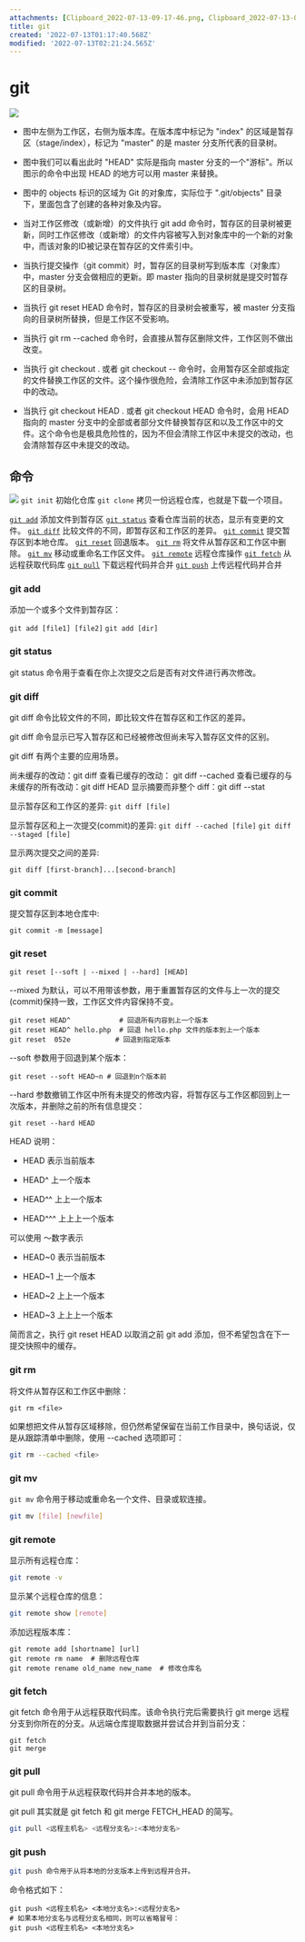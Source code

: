 ```yaml
---
attachments: [Clipboard_2022-07-13-09-17-46.png, Clipboard_2022-07-13-09-24-09.png]
title: git
created: '2022-07-13T01:17:40.568Z'
modified: '2022-07-13T02:21:24.565Z'
---
```


# git

![](@attachment/Clipboard_2022-07-13-09-17-46.png)

- 图中左侧为工作区，右侧为版本库。在版本库中标记为 "index" 的区域是暂存区（stage/index），标记为 "master" 的是 master 分支所代表的目录树。

- 图中我们可以看出此时 "HEAD" 实际是指向 master 分支的一个"游标"。所以图示的命令中出现 HEAD 的地方可以用 master 来替换。

- 图中的 objects 标识的区域为 Git 的对象库，实际位于 ".git/objects" 目录下，里面包含了创建的各种对象及内容。

- 当对工作区修改（或新增）的文件执行 git add 命令时，暂存区的目录树被更新，同时工作区修改（或新增）的文件内容被写入到对象库中的一个新的对象中，而该对象的ID被记录在暂存区的文件索引中。

- 当执行提交操作（git commit）时，暂存区的目录树写到版本库（对象库）中，master 分支会做相应的更新。即 master 指向的目录树就是提交时暂存区的目录树。

- 当执行 git reset HEAD 命令时，暂存区的目录树会被重写，被 master 分支指向的目录树所替换，但是工作区不受影响。

- 当执行 git rm --cached <file> 命令时，会直接从暂存区删除文件，工作区则不做出改变。

- 当执行 git checkout . 或者 git checkout -- <file> 命令时，会用暂存区全部或指定的文件替换工作区的文件。这个操作很危险，会清除工作区中未添加到暂存区中的改动。

- 当执行 git checkout HEAD . 或者 git checkout HEAD <file> 命令时，会用 HEAD 指向的 master 分支中的全部或者部分文件替换暂存区和以及工作区中的文件。这个命令也是极具危险性的，因为不但会清除工作区中未提交的改动，也会清除暂存区中未提交的改动。

## 命令


![](@attachment/Clipboard_2022-07-13-09-24-09.png)
`git init`	初始化仓库
`git clone`	拷贝一份远程仓库，也就是下载一个项目。

[`git add`](#git-add)	添加文件到暂存区
[`git status`](#git-status)	查看仓库当前的状态，显示有变更的文件。
[`git diff`](#git-diff)	比较文件的不同，即暂存区和工作区的差异。
[`git commit`](#git-commit)	提交暂存区到本地仓库。
[`git reset`](#git-reset)	回退版本。
[`git rm`](#git-rm)	将文件从暂存区和工作区中删除。
[`git mv`](#git-mv)	移动或重命名工作区文件。
[`git remote`](#git-remove)	远程仓库操作
[`git fetch`](#git-fetch)	从远程获取代码库
[`git pull`](#git-pull)	下载远程代码并合并
[`git push`](#git-push)	上传远程代码并合并

### git add
添加一个或多个文件到暂存区：

`git add [file1] [file2]`
`git add [dir]`

### git status

git status 命令用于查看在你上次提交之后是否有对文件进行再次修改。

### git diff

git diff 命令比较文件的不同，即比较文件在暂存区和工作区的差异。

git diff 命令显示已写入暂存区和已经被修改但尚未写入暂存区文件的区别。

git diff 有两个主要的应用场景。

尚未缓存的改动：git diff
查看已缓存的改动： git diff --cached
查看已缓存的与未缓存的所有改动：git diff HEAD
显示摘要而非整个 diff：git diff --stat

显示暂存区和工作区的差异:
`git diff [file]`

显示暂存区和上一次提交(commit)的差异:
`git diff --cached [file]`
`git diff --staged [file]`

显示两次提交之间的差异:

`git diff [first-branch]...[second-branch]`

### git commit 

提交暂存区到本地仓库中:

`git commit -m [message]`

### git reset
`git reset [--soft | --mixed | --hard] [HEAD]`

--mixed 为默认，可以不用带该参数，用于重置暂存区的文件与上一次的提交(commit)保持一致，工作区文件内容保持不变。

```shell
git reset HEAD^            # 回退所有内容到上一个版本  
git reset HEAD^ hello.php  # 回退 hello.php 文件的版本到上一个版本  
git reset  052e           # 回退到指定版本
```

--soft 参数用于回退到某个版本：

```shell
git reset --soft HEAD~n # 回退到n个版本前
```

--hard 参数撤销工作区中所有未提交的修改内容，将暂存区与工作区都回到上一次版本，并删除之前的所有信息提交：
```shell
git reset --hard HEAD
```

HEAD 说明：

- HEAD 表示当前版本

- HEAD^ 上一个版本

- HEAD^^ 上上一个版本

- HEAD^^^ 上上上一个版本

可以使用 ～数字表示
- HEAD~0 表示当前版本

- HEAD~1 上一个版本

- HEAD~2 上上一个版本

- HEAD~3 上上上一个版本

简而言之，执行 git reset HEAD 以取消之前 git add 添加，但不希望包含在下一提交快照中的缓存。

### git rm
将文件从暂存区和工作区中删除：
```shell
git rm <file>
```
如果想把文件从暂存区域移除，但仍然希望保留在当前工作目录中，换句话说，仅是从跟踪清单中删除，使用 --cached 选项即可：

```sh
git rm --cached <file>
```

### git mv
`git mv` 命令用于移动或重命名一个文件、目录或软连接。

```sh
git mv [file] [newfile]
```

### git remote

显示所有远程仓库：

```sh
git remote -v
```
显示某个远程仓库的信息：

```sh
git remote show [remote]
```
添加远程版本库：

```shell
git remote add [shortname] [url]
git remote rm name  # 删除远程仓库
git remote rename old_name new_name  # 修改仓库名
```

### git fetch

git fetch 命令用于从远程获取代码库。该命令执行完后需要执行 git merge 远程分支到你所在的分支。从远端仓库提取数据并尝试合并到当前分支：

```shell
git fetch
git merge
```

### git pull
git pull 命令用于从远程获取代码并合并本地的版本。

git pull 其实就是 git fetch 和 git merge FETCH_HEAD 的简写。

```sh
git pull <远程主机名> <远程分支名>:<本地分支名>
```

### git push
```sh
git push 命令用于从将本地的分支版本上传到远程并合并。
```
命令格式如下：
```shell
git push <远程主机名> <本地分支名>:<远程分支名>
# 如果本地分支名与远程分支名相同，则可以省略冒号：
git push <远程主机名> <本地分支名>
```
